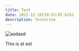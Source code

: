 ```yaml
---
title: Test
date: 2021-12-16T19:53:07.625Z
description: Testerino
---
```

![asdasd](/img/keybs.jpg "This is a image")

This is at est